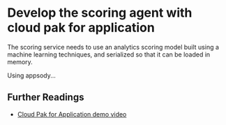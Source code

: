 # Develop the scoring agent with cloud pak for application

The scoring service needs to use an analytics scoring model built using a machine learning techniques, and serialized so that it can be loaded in memory.

Using appsody...

## Further Readings

* [Cloud Pak for Application demo video](https://www.youtube.com/watch?v=cKIkhhONBKM&t=46s)